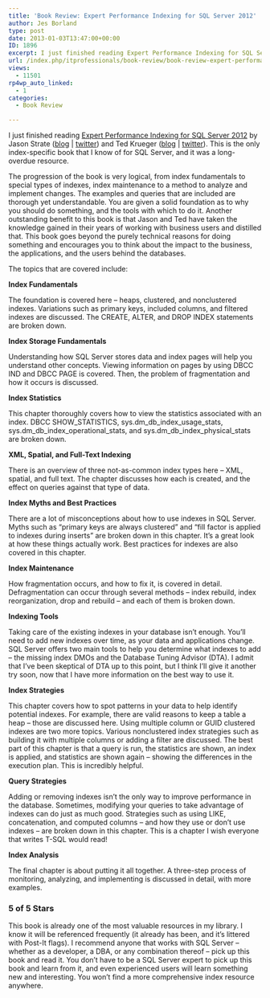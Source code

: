 ```yaml
---
title: 'Book Review: Expert Performance Indexing for SQL Server 2012'
author: Jes Borland
type: post
date: 2013-01-03T13:47:00+00:00
ID: 1896
excerpt: I just finished reading Expert Performance Indexing for SQL Server 2012 by Jason Strate and Ted Krueger. This is the only index-specific book that I know of for SQL Server, and it was a long-overdue resource.
url: /index.php/itprofessionals/book-review/book-review-expert-performance-indexing/
views:
  - 11501
rp4wp_auto_linked:
  - 1
categories:
  - Book Review

---
```

I just finished reading [Expert Performance Indexing for SQL Server 2012][1] by Jason Strate ([blog][2] | [twitter][3]) and Ted Krueger ([blog][4] | [twitter][5]). This is the only index-specific book that I know of for SQL Server, and it was a long-overdue resource. <img style="float: right;" src="http://www.apress.com/media/catalog/product/cache/9/image/9df78eab33525d08d6e5fb8d27136e95/A/9/A9781430237419-3d_3.png" alt="" />

The progression of the book is very logical, from index fundamentals to special types of indexes, index maintenance to a method to analyze and implement changes. The examples and queries that are included are thorough yet understandable. You are given a solid foundation as to why you should do something, and the tools with which to do it. Another outstanding benefit to this book is that Jason and Ted have taken the knowledge gained in their years of working with business users and distilled that. This book goes beyond the purely technical reasons for doing something and encourages you to think about the impact to the business, the applications, and the users behind the databases.

The topics that are covered include:

**Index Fundamentals**

The foundation is covered here – heaps, clustered, and nonclustered indexes. Variations such as primary keys, included columns, and filtered indexes are discussed. The CREATE, ALTER, and DROP INDEX statements are broken down.

**Index Storage Fundamentals**

Understanding how SQL Server stores data and index pages will help you understand other concepts. Viewing information on pages by using DBCC IND and DBCC PAGE is covered. Then, the problem of fragmentation and how it occurs is discussed.

**Index Statistics**

This chapter thoroughly covers how to view the statistics associated with an index. DBCC SHOW\_STATISTICS, sys.dm\_db\_index\_usage\_stats, sys.dm\_db\_index\_operational\_stats, and sys.dm\_db\_index\_physical_stats are broken down.

**XML, Spatial, and Full-Text Indexing**

There is an overview of three not-as-common index types here – XML, spatial, and full text. The chapter discusses how each is created, and the effect on queries against that type of data.

**Index Myths and Best Practices**

There are a lot of misconceptions about how to use indexes in SQL Server. Myths such as “primary keys are always clustered” and “fill factor is applied to indexes during inserts” are broken down in this chapter. It’s a great look at how these things actually work. Best practices for indexes are also covered in this chapter.

**Index Maintenance**

How fragmentation occurs, and how to fix it, is covered in detail. Defragmentation can occur through several methods – index rebuild, index reorganization, drop and rebuild – and each of them is broken down.

**Indexing Tools**

Taking care of the existing indexes in your database isn’t enough. You’ll need to add new indexes over time, as your data and applications change. SQL Server offers two main tools to help you determine what indexes to add – the missing index DMOs and the Database Tuning Advisor (DTA). I admit that I’ve been skeptical of DTA up to this point, but I think I’ll give it another try soon, now that I have more information on the best way to use it.

**Index Strategies**

This chapter covers how to spot patterns in your data to help identify potential indexes. For example, there are valid reasons to keep a table a heap – those are discussed here. Using multiple column or GUID clustered indexes are two more topics. Various nonclustered index strategies such as building it with multiple columns or adding a filter are discussed. The best part of this chapter is that a query is run, the statistics are shown, an index is applied, and statistics are shown again – showing the differences in the execution plan. This is incredibly helpful.

**Query Strategies**

Adding or removing indexes isn’t the only way to improve performance in the database. Sometimes, modifying your queries to take advantage of indexes can do just as much good. Strategies such as using LIKE, concatenation, and computed columns – and how they use or don’t use indexes – are broken down in this chapter. This is a chapter I wish everyone that writes T-SQL would read!

**Index Analysis**

The final chapter is about putting it all together. A three-step process of monitoring, analyzing, and implementing is discussed in detail, with more examples.

### 5 of 5 Stars

This book is already one of the most valuable resources in my library. I know it will be referenced frequently (it already has been, and it’s littered with Post-It flags). I recommend anyone that works with SQL Server – whether as a developer, a DBA, or any combination thereof – pick up this book and read it. You don’t have to be a SQL Server expert to pick up this book and learn from it, and even experienced users will learn something new and interesting. You won’t find a more comprehensive index resource anywhere.

 [1]: http://www.apress.com/9781430237419
 [2]: http://www.jasonstrate.com/
 [3]: https://twitter.com/StrateSQL
 [4]: /index.php?disp=authdir&author=68
 [5]: https://twitter.com/onpnt